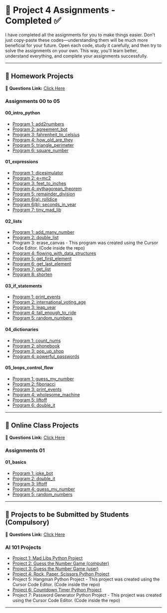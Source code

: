# 📌 Project 4 Assignments - Completed ✅  

I have completed all the assignments for you to make things easier. Don't just copy-paste these codes—understanding them will be much more beneficial for your future. Open each code, study it carefully, and then try to solve the assignments on your own. This way, you'll learn better, understand everything, and complete your assignments successfully. 

---

## 📂 **Homework Projects**  
🔗 **Questions Link:** [Click Here](https://github.com/panaversity/learn-modern-ai-python/tree/main/PROJECTS/homework_projects)  

### **Assignments 00 to 05**  
#### **00_intro_python**  
- [Program 1: add2numbers](https://colab.research.google.com/drive/1EY5f3SmnTo78hHUR6BPUGworz7uEoloN?usp=sharing)  
- [Program 2: agreement_bot](https://colab.research.google.com/drive/1_Be5Vc-rT_hwZRyvP_QBlkhHnEFZYsUl?usp=sharing)  
- [Program 3: fahrenheit_to_celsius](https://colab.research.google.com/drive/1Ew7cI6ZZYIMP_H3pXgCBKgSkhECsKX-w?usp=sharing)  
- [Program 4: how_old_are_they](https://colab.research.google.com/drive/1EsstAM4Z5NgJmcZBmarHR22m_cP96S1W?usp=sharing)  
- [Program 5: triangle_perimeter](https://colab.research.google.com/drive/1MllYl8mOzSVQHmHkV3wSy0orVWCJ2f5J?usp=sharing)  
- [Program 6: square_number](https://colab.research.google.com/drive/12sbPvRECy8w47bP3bZiIsfx3EyoPyTPt?usp=sharing)  

#### **01_expressions**  
- [Program 1: dicesimulator](https://colab.research.google.com/drive/1OVGu6XxqI3oFhC5Ubm_Z4j0gRG13Cu8w?usp=sharing)  
- [Program 2: e=mc2](https://colab.research.google.com/drive/1GVMtqENvNCTy5ix2etKfeFn5rtfSzLOQ?usp=sharing)  
- [Program 3: feet_to_inches](https://colab.research.google.com/drive/1DKSo4P3MKEFJRK-lx7nTZrKW4zOrF6Bq?usp=sharing)  
- [Program 4: pythagorean_theorem](https://colab.research.google.com/drive/1w2LSA70BGPnO7zqkw84strs-qT33EhP4?usp=sharing)  
- [Program 5: remainder_division](https://colab.research.google.com/drive/1vts30ZWXcCSsxsWzEADh0oUC8gimiTJd?usp=sharing)  
- [Program 6(a): rolldice](https://colab.research.google.com/drive/1wqkV-nXsrARBRkO5MuBECPyPMPRAbOQQ?usp=sharing)  
- [Program 6(b): seconds_in_year](https://colab.research.google.com/drive/1qxIJWyEpCK5FsosmiaHWoq9PajqD2P5t?usp=sharing)  
- [Program 7: tiny_mad_lib](https://colab.research.google.com/drive/1aAp2g_wT3Qkgj9NhoBwTlX9AR1LvnOHa?usp=sharing)  

#### **02_lists**  
- [Program 1: add_many_number](https://colab.research.google.com/drive/1KiJcOxwPd5cD5u0d0jw2MoF7Eq-W-r8N?usp=sharing)  
- [Program 2: double_list](https://colab.research.google.com/drive/1exeu-sZtxs8Tfog3zMOD6ulxR23TlJzH?usp=sharing)  
- Program 3: erase_canvas - This program was created using the Cursor Code Editor. (Code inside the repo)
- [Program 4: flowing_with_data_structures](https://colab.research.google.com/drive/1iM-doBNVdV1SwqqRZedOAMW80GO_SbOn?usp=sharing)  
- [Program 5: get_first_element](https://colab.research.google.com/drive/1Vm_GMhM480KX3AKhOarl_ARueBB_-UkE?usp=sharing)  
- [Program 6: get_last_element](https://colab.research.google.com/drive/1AjL-QYPcwRUDMg81uv9DKc3-11AFZ9jQ?usp=sharing)  
- [Program 7: get_list](https://colab.research.google.com/drive/1BtU8HolSiv9JYdpznsQTYxfRqJHHXqtm?usp=sharing)  
- [Program 8: shorten](https://colab.research.google.com/drive/1ehGoI5tpwUZ4imWNYGGevDgbp4sP63I2?usp=sharing)  

#### **03_if_statements**  
- [Program 1: print_events](https://colab.research.google.com/drive/1qPV6hUmJ7E65s4yvE9cm1tkEu-izRRDU?usp=sharing)  
- [Program 2: international_voting_age](https://colab.research.google.com/drive/19-fJc1MisgxcvSwbrDcOSvBzMxglO8vb?usp=sharing)  
- [Program 3: leap_year](https://colab.research.google.com/drive/1qMqz9fDB_4u_vt1JFIo7InhIdzN8uvHP?usp=sharing)  
- [Program 4: tall_enough_to_ride](https://colab.research.google.com/drive/1aihMXp2IlATqfmQj8jlGaR64xbqNC9vW?usp=sharing)  
- [Program 5: random_numbers](https://colab.research.google.com/drive/1ldb4pcWUgLVEVkBYhctVRrH-2c5uUqDx?usp=sharing)  

#### **04_dictionaries**  
- [Program 1: count_nums](https://colab.research.google.com/drive/1WTniCYxVDn4BVsoLw0mkiN3z1PkCpj8H?usp=sharing)  
- [Program 2: phonebook](https://colab.research.google.com/drive/17z2y6EQrKGsTphMxhvh9xYIeZIEoNgmf?usp=sharing)  
- [Program 3: pop_up_shop](https://colab.research.google.com/drive/1WK5E5h_462WTmgGgRpNLGq8g-siwcD57?usp=sharing)  
- [Program 4: powerful_passwords](https://colab.research.google.com/drive/1UrCmoHA7nB8JAJ54IRgUcGKiv8Z2YU6X?usp=sharing)  

#### **05_loops_control_flow**  
- [Program 1: guess_my_number](https://colab.research.google.com/drive/1fK9PTLFUN7YyO9hJSzTaUULLleMIUTBp?usp=sharing)  
- [Program 2: fibonacci](https://colab.research.google.com/drive/1Z4Meip1YE-00y8brMojLLzQetSaqJXQN?usp=sharing)  
- [Program 3: print_events](https://colab.research.google.com/drive/1wXiWG7WCrheXbEN_JbutKdCP1Ssz_wj7?usp=sharing)  
- [Program 4: wholesome_machine](https://colab.research.google.com/drive/1hPwGZP9rVQWWg2jgmDv7WZZgL9jTDROz?usp=sharing)  
- [Program 5: liftoff](https://colab.research.google.com/drive/1WBe7d-L_PKegsS-B5UKwAq4pgb3dtGhS?usp=sharing)  
- [Program 6: double_it](https://colab.research.google.com/drive/1_BGQTULbSvPMgu1wj82PjYF4bewa-jNX?usp=sharing)  

---

## 📂 **Online Class Projects**  
🔗 **Questions Link:** [Click Here](https://github.com/panaversity/learn-modern-ai-python/tree/main/PROJECTS/online_class_projects)  

### **Assignments 01**  
#### **01_basics**  
- [Program 1: joke_bot](https://colab.research.google.com/drive/1TCGZz-pEHGQfvm-5R4fYZzl75_PXFIXr?usp=sharing)  
- [Program 2: double_it](https://colab.research.google.com/drive/1p546N_8XTWug1ChW6R5OyrTYz30BCNLe?usp=sharing)  
- [Program 3: liftoff](https://colab.research.google.com/drive/1FmBzV8JUtbgsfo8JSTqkz3zz0k7yQolV?usp=sharing)  
- [Program 4: guess_my_number](https://colab.research.google.com/drive/19UxUh1JkaYAdHbnPnbW9LEzOdrdC7y-B?usp=sharing)  
- [Program 5: random_numbers](https://colab.research.google.com/drive/1pOWfqWFbiw7fasHQ40Yk_lT99bNzZWWA?usp=sharing)  

---

## 📂 **Projects to be Submitted by Students (Compulsory)**  
🔗 **Questions Link:** [Click Here](https://github.com/panaversity/learn-modern-ai-python/blob/main/PROJECTS/projects_to_be_submitted_by_students/readme.md)  

### **AI 101 Projects**  
- [Project 1: Mad Libs Python Project](https://colab.research.google.com/drive/1SATvb6fzfhGyrTaDVqZleyYMBEK55Ifz?usp=sharing)  
- [Project 2: Guess the Number Game (computer)](https://colab.research.google.com/drive/1e47ZTyHFV8q4Uq8_iGcBhsPEDJhgiEpY?usp=sharing)  
- [Project 3: Guess the Number Game (user)](https://colab.research.google.com/drive/1T-iWA5jQoZIP_y_f5XaRBDKtuc7jL9lV?usp=sharing)  
- [Project 4: Rock, Paper, Scissors Python Project](https://colab.research.google.com/drive/1oT2k60dH4f-aRrgRnQBCySVuaFMkWI3b?usp=sharing)  
- Project 5: Hangman Python Project - This project was created using the Cursor Code Editor.  (Code inside the repo)
- [Project 6: Countdown Timer Python Project](https://colab.research.google.com/drive/1MWe9hDmNvI4HX031OfmQTemW6UsHXI0X?usp=sharing)
- Project 7: Password Generator Python Project - This project was created using the Cursor Code Editor.  (Code inside the repo)  
---